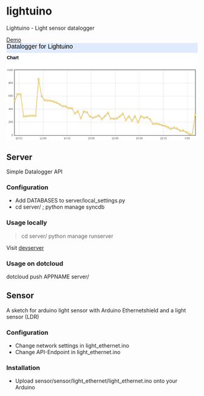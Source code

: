 lightuino
=========

Lightuino - Light sensor datalogger

[Demo](http://lightuino-s5zrh4wu.dotcloud.com/)
![Screenshot from demo](screenshot-lightuino-datalogger.png "Screenshot from demo")



Server
------
Simple Datalogger API 

### Configuration
- Add DATABASES to server/local_settings.py
- cd server/ ; python manage syncdb

### Usage locally
> cd server/
> python manage runserver

Visit [devserver](http://127.0.0.1:8000)

### Usage on dotcloud
dotcloud push APPNAME server/

Sensor
------
A sketch for arduino light sensor with Arduino Ethernetshield and a light sensor (LDR)

### Configuration
- Change network settings in light_ethernet.ino
- Change API-Endpoint in light_ethernet.ino

### Installation
- Upload sensor/sensor/light_ethernet/light_ethernet.ino onto your Arduino
